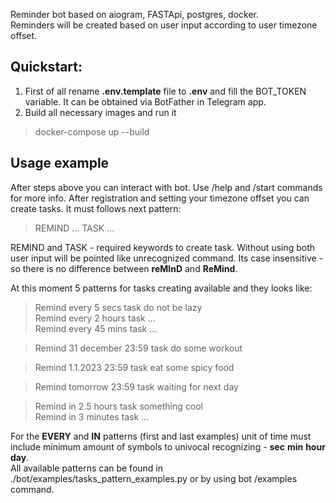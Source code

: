 Reminder bot based on aiogram, FASTApi, postgres, docker.  
Reminders will be created based on user input according to user timezone offset.


Quickstart:
-
1) First of all rename **.env.template** file to **.env** and fill the BOT_TOKEN variable. 
It can be obtained via BotFather in Telegram app.
2) Build all necessary images and run it
> docker-compose up --build

Usage example
- 

After steps above you can interact with bot. Use /help and /start commands for more info.
After registration and setting your timezone offset you can create tasks. It must follows next pattern:

> REMIND ... TASK ...

REMIND and TASK - required keywords to create task. 
Without using both user input will be pointed like unrecognized command.
Its case insensitive - so there is no difference between
**reMInD** and **ReMind**.

At this moment 5 patterns for tasks creating available and they looks like:
> Remind every 5 secs task do not be lazy  
> Remind every 2 hours task ...  
> Remind every 45 mins task ...

> Remind 31 december 23:59 task do some workout

> Remind 1.1.2023 23:59 task eat some spicy food

> Remind tomorrow 23:59 task waiting for next day

> Remind in 2.5 hours task something cool  
> Remind in 3 minutes task ...

For the **EVERY** and **IN** patterns (first and last examples) unit of time must include minimum amount of symbols to 
univocal recognizing - **sec** **min** **hour** **day**.  
All available patterns can be found in ./bot/examples/tasks_pattern_examples.py or by using bot /examples command.